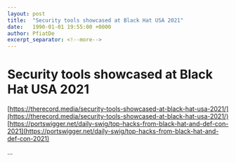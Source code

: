 ```yaml
---
layout: post
title:  "Security tools showcased at Black Hat USA 2021"
date:   1990-01-01 19:55:00 +0000
author: PfiatDe
excerpt_separator: <!--more-->
---
```


# Security tools showcased at Black Hat USA 2021
[https://therecord.media/security-tools-showcased-at-black-hat-usa-2021/](https://therecord.media/security-tools-showcased-at-black-hat-usa-2021/)
[https://portswigger.net/daily-swig/top-hacks-from-black-hat-and-def-con-2021](https://portswigger.net/daily-swig/top-hacks-from-black-hat-and-def-con-2021)

...
<!--more-->
